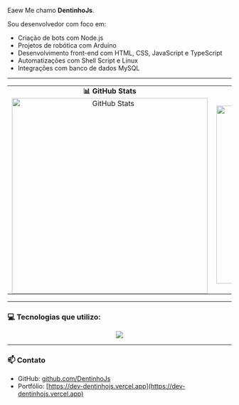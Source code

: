 Eaew Me chamo **DentinhoJs**.

Sou desenvolvedor com foco em:
- Criação de bots com Node.js
- Projetos de robótica com Arduino
- Desenvolvimento front-end com HTML, CSS, JavaScript e TypeScript
- Automatizações com Shell Script e Linux
- Integrações com banco de dados MySQL

---

<table align="center" style="border-collapse: collapse; border: none;">
  <tr>
    <td align="center" style="padding: 0 10px; border: none;">
      <strong>📊 GitHub Stats</strong><br/>
      <img 
        src="https://github-readme-stats.vercel.app/api?username=DentinhoJs&show_icons=true&theme=radical&count_private=true" 
        width="440" 
        alt="GitHub Stats" 
        style="border:none;"
      />
    </td>
    <td align="center" style="padding: 0 10px; border: none;">
      <strong>🔥 Linguagens Mais Usadas</strong><br/>
      <img 
        src="https://github-readme-stats.vercel.app/api/top-langs/?username=DentinhoJs&layout=compact&theme=radical" 
        width="400" 
        alt="Linguagens Mais Usadas" 
        style="border:none;"
      />
    </td>
  </tr>
</table>

---

### 💻 Tecnologias que utilizo:

<p align="center">
  <a href="https://skillicons.dev">
    <img src="https://skillicons.dev/icons?i=discord,vscode,arduino,cpp,cs,react,nodejs,mongodb,mint,linux,kali,mysql,ts,js,npm" />
  </a>
</p>

---

### 📫 Contato

- GitHub: [github.com/DentinhoJs](https://github.com/DentinhoJs)
- Portfólio: [https://dev-dentinhojs.vercel.app](https://dev-dentinhojs.vercel.app)

